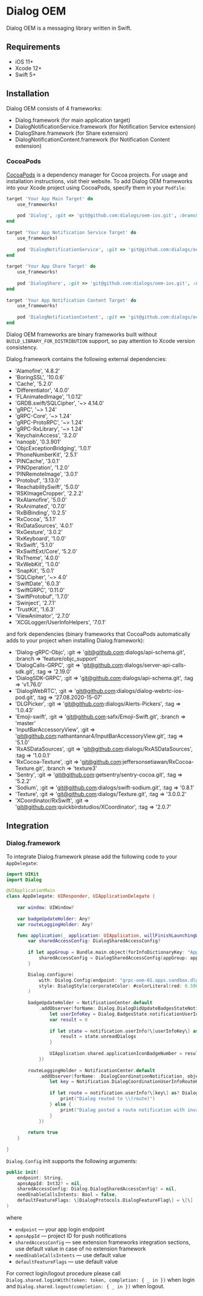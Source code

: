 # Dialog OEM

Dialog OEM is a messaging library written in Swift.

## Requirements

* iOS 11+
* Xcode 12+
* Swift 5+

## Installation

Dialog OEM consists of 4 frameworks:

* Dialog.framework (for main application target) <!-- required -->
* DialogNotificationService.framework (for Notification Service extension) <!-- optional -->
* DialogShare.framework (for Share extension) <!-- optional -->
* DialogNotificationContent.framework (for Notification Content extension) <!-- optional -->

### CocoaPods

[CocoaPods](https://cocoapods.org/) is a dependency manager for Cocoa projects. For usage and installation instructions, visit their website. To add Dialog OEM frameworks into your Xcode project using CocoaPods, specify them in your `Podfile`:
```ruby
target 'Your App Main Target' do
    use_frameworks!
 
    pod 'Dialog', :git => 'git@github.com:dialogs/oem-ios.git', :branch => 'pre-release'
end
 
target 'Your App Notification Service Target' do
    use_frameworks!
 
    pod 'DialogNotificationService', :git => 'git@github.com:dialogs/oem-ios.git', :branch => 'pre-release'
end
 
target 'Your App Share Target' do
    use_frameworks!
 
    pod 'DialogShare', :git => 'git@github.com:dialogs/oem-ios.git', :branch => 'pre-release'
end
 
target 'Your App Notification Content Target' do
    use_frameworks!
 
    pod 'DialogNotificationContent', :git => 'git@github.com:dialogs/oem-ios.git', :branch => 'pre-release'
end
```

Dialog OEM frameworks are binary frameworks built without `BUILD_LIBRARY_FOR_DISTRIBUTION` support, so pay attention to Xcode version consistency.

Dialog.framework contains the following external dependencies:

* 'Alamofire', '4.8.2'
* 'BoringSSL', '10.0.6'
* 'Cache', '5.2.0'
* 'Differentiator', '4.0.0'
* 'FLAnimatedImage', '1.0.12'
* 'GRDB.swift/SQLCipher', '~> 4.14.0'
* 'gRPC', '~> 1.24'
* 'gRPC-Core', '~> 1.24'
* 'gRPC-ProtoRPC', '~> 1.24'
* 'gRPC-RxLibrary', '~> 1.24'
* 'KeychainAccess', '3.2.0'
* 'nanopb', '0.3.901'
* 'ObjcExceptionBridging', '1.0.1'
* 'PhoneNumberKit', '2.5.1'
* 'PINCache', '3.0.1'
* 'PINOperation', '1.2.0'
* 'PINRemoteImage', '3.0.1'
* 'Protobuf', '3.13.0'
* 'ReachabilitySwift', '5.0.0'
* 'RSKImageCropper', '2.2.2'
* 'RxAlamofire', '5.0.0'
* 'RxAnimated', '0.7.0'
* 'RxBiBinding', '0.2.5'
* 'RxCocoa', '5.1.1'
* 'RxDataSources', '4.0.1'
* 'RxGesture', '3.0.2'
* 'RxKeyboard', '1.0.0'
* 'RxSwift', '5.1.0'
* 'RxSwiftExt/Core', '5.2.0'
* 'RxTheme', '4.0.0'
* 'RxWebKit', '1.0.0'
* 'SnapKit', '5.0.1'
* 'SQLCipher', '~> 4.0'
* 'SwiftDate', '6.0.3'
* 'SwiftGRPC', '0.11.0'
* 'SwiftProtobuf', '1.7.0'
* 'Swinject', '2.7.1'
* 'TrustKit', '1.6.3'
* 'ViewAnimator', '2.7.0'
* 'XCGLogger/UserInfoHelpers', '7.0.1'

and fork dependencies (binary frameworks that CocoaPods automatically adds to your project when installing Dialog.framework):

* 'Dialog-gRPC-Objc', :git => 'git@github.com:dialogs/api-schema.git', :branch => 'feature/objc_support'
* 'DialogCalls-GRPC', :git => 'git@github.com:dialogs/server-api-calls-sdk.git', :tag => '2.19.0'
* 'DialogSDK-GRPC', :git => 'git@github.com:dialogs/api-schema.git', :tag => 'v1.76.0'
* 'DialogWebRTC', :git => 'git@github.com:dialogs/dialog-webrtc-ios-pod.git', :tag => '27.08.2020-15-07'
* 'DLGPicker', :git => 'git@github.com:dialogs/Alerts-Pickers', :tag => '1.0.43'
* 'Emoji-swift', :git => 'git@github.com:safx/Emoji-Swift.git', :branch => 'master'
* 'InputBarAccessoryView', :git => 'git@github.com:nathantannar4/InputBarAccessoryView.git', :tag => '5.1.0'
* 'RxASDataSources', :git => 'git@github.com:dialogs/RxASDataSources', :tag => '1.0.0.1'
* 'RxCocoa-Texture', :git => 'git@github.com:jeffersonsetiawan/RxCocoa-Texture.git', :branch => 'texture3'
* 'Sentry', :git => 'git@github.com:getsentry/sentry-cocoa.git', :tag => '5.2.2'
* 'Sodium', :git => 'git@github.com:dialogs/swift-sodium.git', :tag => '0.8.1'
* 'Texture', :git => 'git@github.com:dialogs/Texture.git', :tag => '3.0.0.2'
* 'XCoordinator/RxSwift', :git => 'git@github.com:quickbirdstudios/XCoordinator', :tag => '2.0.7'

## Integration

### Dialog.framework

To integrate Dialog.framework please add the following code to your `AppDelegate`:
```swift
import UIKit
import Dialog

@UIApplicationMain
class AppDelegate: UIResponder, UIApplicationDelegate {
    
    var window: UIWindow?
    
    var badgeUpdateHolder: Any?
    var routeLoggingHolder: Any?

    func application(_ application: UIApplication, willFinishLaunchingWithOptions launchOptions: \[UIApplication.LaunchOptionsKey: Any\]? = nil) -> Bool {
        var sharedAccessConfig: DialogSharedAccessConfig?
        
        if let appGroup = Bundle.main.object(forInfoDictionaryKey: "App group") as? String, let keychainGroup = Bundle.main.object(forInfoDictionaryKey: "Keychain access group") as? String {
            sharedAccessConfig = DialogSharedAccessConfig(appGroup: appGroup, keychainGroup: keychainGroup)
        }

        Dialog.configure(
            with: Dialog.Config(endpoint: "grpc-oem-01.apps.sandbox.dlg.im", apnsAppId: 100101, sharedAccessConfig: sharedAccessConfig),
            style: DialogStyle(corporateColor: #colorLiteral(red: 0.5960784314, green: 0.5333333333, blue: 0.768627451, alpha: 1))
        )
        
        badgeUpdateHolder = NotificationCenter.default
            .addObserver(forName: Dialog.DialogDidUpdateBadgesStateNotification, object: nil, queue: .main, using: { notification in
                let userInfoKey = Dialog.BadgesState.notificationUserInfoKey
                var result = 0
                        
                if let state = notification.userInfo?\[userInfoKey\] as? Dialog.BadgesState {
                    result = state.unreadDialogs
                }
                        
                UIApplication.shared.applicationIconBadgeNumber = result
            })
        
        routeLoggingHolder = NotificationCenter.default
            .addObserver(forName: .DialogCoordinationNotification, object: nil, queue: nil, using: { notification in
                let key = Notification.DialogCoordinationUserInfoRouteKey
                
                if let route = notification.userInfo?\[key\] as? DialogGlobalRoute {
                    print("Dialog routed to \\(route)")
                } else {
                    print("Dialog posted a route notification with invalid user info \\(notification.userInfo ?? \[:\])")
                }
            })
        
        return true
    }
    
}
```

`Dialog.Config` init supports the following arguments:
```swift
public init(
    endpoint: String,
    apnsAppId: Int32? = nil,
    sharedAccessConfig: Dialog.DialogSharedAccessConfig? = nil,
    needEnableCallsIntents: Bool = false,
    defaultFeatureFlags: \[DialogProtocols.DialogFeatureFlag\] = \[\]
)
```

where

* `endpoint` — your app login endpoint
* `apnsAppId` — project ID for push notifications
* `sharedAccessConfig` — see extension frameworks integration sections, use default value in case of no extension framework
* `needEnableCallsIntents` — use default value
* `defaultFeatureFlags` — use default value

For correct login/logout procedure please call `Dialog.shared.loginWith(token: token, completion: { _ in })` when login and `Dialog.shared.logout(completion: { _ in })` when logout.